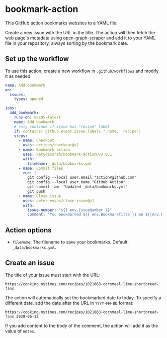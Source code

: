 # bookmark-action

This GitHub action bookmarks websites to a YAML file.

Create a new issue with the URL in the title. The action will then fetch the web page's metadata using [open-graph-scraper](https://www.npmjs.com/package/open-graph-scraper) and add it to your YAML file in your repository, always sorting by the bookmark date.

<!-- START GENERATED DOCUMENTATION -->

## Set up the workflow

To use this action, create a new workflow in `.github/workflows` and modify it as needed:

```yml
name: Add bookmark
on:
  issues:
    types: opened

jobs:
  add_bookmark:
    runs-on: macOS-latest
    name: Add bookmark
    # only continue if issue has "recipe" label
    if: contains( github.event.issue.labels.*.name, 'recipe')
    steps:
      - name: Checkout
        uses: actions/checkout@v2
      - name: Bookmark action
        uses: katydecorah/bookmark-action@v3.0.1
        with:
          fileName: _data/bookmarks.yml
      - name: Commit files
        run: |
          git config --local user.email "action@github.com"
          git config --local user.name "GitHub Action"
          git commit -am  "Updated _data/bookmarks.yml"
          git push
      - name: Close issue
        uses: peter-evans/close-issue@v1
        with:
          issue-number: "${{ env.IssueNumber }}"
          comment: "You bookmarked ${{ env.BookmarkTitle }} on ${{env.DateBookmarked}}."
```

## Action options

- `fileName`: The filename to save your bookmarks. Default: `_data/bookmarks.yml`.

<!-- END GENERATED DOCUMENTATION -->

## Create an issue

The title of your issue must start with the URL:

```
https://cooking.nytimes.com/recipes/1021663-cornmeal-lime-shortbread-fans
```

The action will automatically set the bookmarked date to today. To specify a different date, add the date after the URL in `YYYY-MM-DD` format:

```
https://cooking.nytimes.com/recipes/1021663-cornmeal-lime-shortbread-fans 2020-06-12
```

If you add content to the body of the comment, the action will add it as the value of `notes`.
